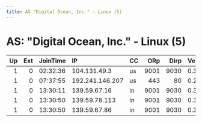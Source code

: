 ```yaml
---
title: AS "Digital Ocean, Inc." - Linux (5)
---
```


# AS: "Digital Ocean, Inc." - Linux (5)

|   Up |   Ext | JoinTime   | IP              | CC   |   ORp |   Dirp | Version   | Contact   | Nickname   |   eFamMembers |
|-----:|------:|:-----------|:----------------|:-----|------:|-------:|:----------|:----------|:-----------|--------------:|
|    1 |     0 | 02:32:36   | 104.131.49.3    | us   |  9001 |   9030 | 0.3.1.8   | None      | Unnamed    |             1 |
|    1 |     0 | 07:37:55   | 192.241.146.207 | us   |   443 |     80 | 0.2.9.12  | None      | cirrus     |             1 |
|    1 |     0 | 13:30:11   | 139.59.67.16    | in   |  9001 |   9030 | 0.3.1.8   | None      | Unnamed    |             3 |
|    1 |     0 | 13:30:50   | 139.59.78.113   | in   |  9001 |   9030 | 0.3.1.8   | None      | Unnamed    |             3 |
|    1 |     0 | 13:30:50   | 139.59.67.86    | in   |  9001 |   9030 | 0.3.1.8   | None      | Unnamed    |             3 |

